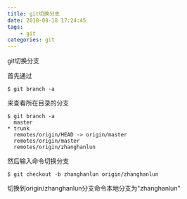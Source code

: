 ```yaml
---
title: git切换分支
date: 2018-08-18 17:24:45
tags:
	- git
categories: git
---
```


git切换分支
<!-- more -->
首先通过
```shell
$ git branch -a
```
来查看所在目录的分支
```shell
$ git branch -a
  master
* trunk
  remotes/origin/HEAD -> origin/master
  remotes/origin/master
  remotes/origin/zhanghanlun
```
然后输入命令切换分支
```shell
$ git checkout -b zhanghanlun origin/zhanghanlun
```
切换到origin/zhanghanlun分支命令本地分支为"zhanghanlun"